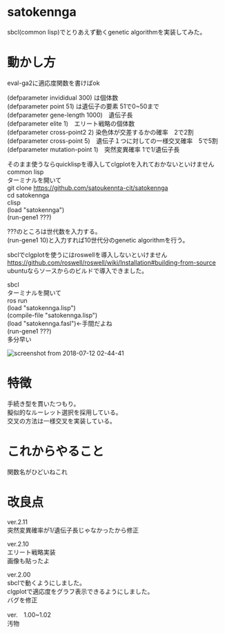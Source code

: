 # satokennga
sbcl(common lisp)でとりあえず動くgenetic algorithmを実装してみた。  

# 動かし方 
eval-ga2に適応度関数を書けばok  
  
(defparameter invididual 300) は個体数  
(defparameter point 51) は遺伝子の要素 51で0~50まで  
(defparameter gene-length 1000)　遺伝子長  
(defparameter elite 1)　エリート戦略の個体数  
(defparameter cross-point2 2) 染色体が交差するかの確率　2で2割  
(defparameter cross-point 5)　遺伝子１つに対しての一様交叉確率　5で5割  
(defparameter mutation-point 1)　突然変異確率 1で1/遺伝子長  
  
そのまま使うならquicklispを導入してclgplotを入れておかないといけません  
common lisp  
ターミナルを開いて  
git clone https://github.com/satoukennta-cit/satokennga  
cd satokennga  
clisp  
(load "satokennga")  
(run-gene1 ???)  

???のところは世代数を入力する。  
(run-gene1 10)と入力すれば10世代分のgenetic algorithmを行う。  

sbclでclgplotを使うにはroswellを導入しないといけません  
https://github.com/roswell/roswell/wiki/Installation#building-from-source  
ubuntuならソースからのビルドで導入できました。  

sbcl  
ターミナルを開いて  
ros run  
(load "satokennga.lisp")  
(compile-file "satokennga.lisp")  
(load "satokennga.fasl")←手間だよね  
(run-gene1 ???)  
多分早い 

![screenshot from 2018-07-12 02-44-41](https://user-images.githubusercontent.com/34268124/42590205-221a4ac2-857e-11e8-9832-be29e9ae25a0.png)

# 特徴
手続き型を貫いたつもり。  
擬似的なルーレット選択を採用している。  
交叉の方法は一様交叉を実装している。  
  
# これからやること 
関数名がひどいねこれ   
  
# 改良点
ver.2.11  
突然変異確率が1/遺伝子長じゃなかったから修正 
  
ver.2.10  
エリート戦略実装  
画像も貼ったよ  
  
ver.2.00  
sbclで動くようにしました。  
clgplotで適応度をグラフ表示できるようにしました。  
バグを修正  

ver.　1.00~1.02  
汚物  

